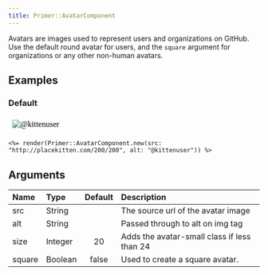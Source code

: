 ```yaml
---
title: Primer::AvatarComponent
---
```


Avatars are images used to represent users and organizations on GitHub.
Use the default round avatar for users, and the `square` argument
for organizations or any other non-human avatars.

## Examples

### Default

<iframe style="width: 100%; border: 0px; height: 34px;" srcdoc="<html><head><link href='https://unpkg.com/@primer/css/dist/primer.css' rel='stylesheet'></head><body><img src='http://placekitten.com/200/200' alt='@kittenuser' size='20' class='avatar avatar--small CircleBadge ' height='20' width='20'></img></body></html>"></iframe>

```erb
<%= render(Primer::AvatarComponent.new(src: "http://placekitten.com/200/200", alt: "@kittenuser")) %>
```


## Arguments

| Name | Type | Default | Description |
| :- | :- | :-: | :- |
| src | String |  | The source url of the avatar image |
| alt | String |  | Passed through to alt on img tag |
| size | Integer | 20 | Adds the avatar-small class if less than 24 |
| square | Boolean | false | Used to create a square avatar. |
